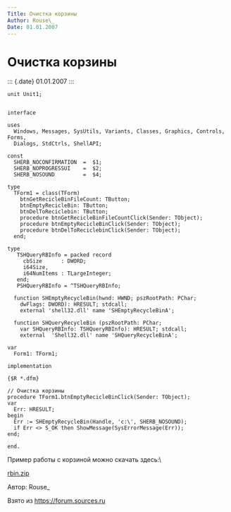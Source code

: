 ```yaml
---
Title: Очистка корзины
Author: Rouse\_
Date: 01.01.2007
---
```


Очистка корзины
===============

::: {.date}
01.01.2007
:::

    unit Unit1;

     
    interface
     
    uses
      Windows, Messages, SysUtils, Variants, Classes, Graphics, Controls, Forms,
      Dialogs, StdCtrls, ShellAPI;
     
    const
      SHERB_NOCONFIRMATION  =  $1;
      SHERB_NOPROGRESSUI    =  $2;
      SHERB_NOSOUND         =  $4;
     
    type
      TForm1 = class(TForm)
        btnGetRecicleBinFileCount: TButton;
        btnEmptyRecicleBin: TButton;
        btnDelToReciclebin: TButton;
        procedure btnGetRecicleBinFileCountClick(Sender: TObject);
        procedure btnEmptyRecicleBinClick(Sender: TObject);
        procedure btnDelToReciclebinClick(Sender: TObject);
      end;
     
    type
       TSHQueryRBInfo = packed record
         cbSize      : DWORD;
         i64Size,
         i64NumItems : TLargeInteger;
       end;
       PSHQueryRBInfo = ^TSHQueryRBInfo;
     
      function SHEmptyRecycleBin(hwnd: HWND; pszRootPath: PChar;
        dwFlags: DWORD): HRESULT; stdcall;
        external 'shell32.dll' name 'SHEmptyRecycleBinA';
     
      function SHQueryRecycleBin (pszRootPath: PChar;
        var SHQueryRBInfo: TSHQueryRBInfo): HRESULT; stdcall;
        external  'Shell32.dll' name 'SHQueryRecycleBinA';  
     
    var
      Form1: TForm1;
     
    implementation
     
    {$R *.dfm}
     
    // Очистка корзины
    procedure TForm1.btnEmptyRecicleBinClick(Sender: TObject);
    var
      Err: HRESULT;
    begin
      Err := SHEmptyRecycleBin(Handle, 'c:\', SHERB_NOSOUND);
      if Err <> S_OK then ShowMessage(SysErrorMessage(Err));
    end;
     
    end.

Пример работы с корзиной можно скачать здесь:\

 

[rbin.zip](/zip/rbin.zip)

Автор: Rouse\_

Взято из <https://forum.sources.ru>
